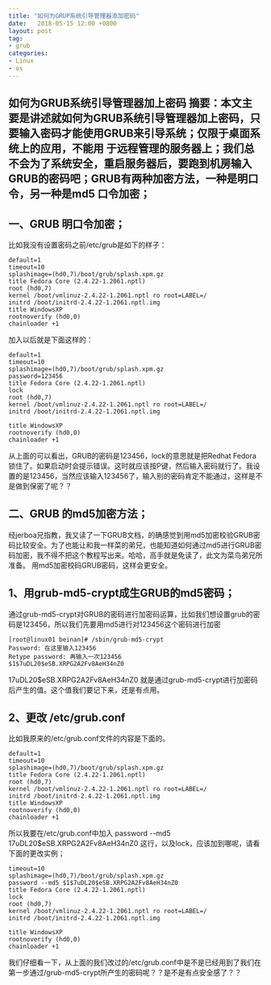 ```yaml
---
title: "如何为GRUP系统引导管理器添加密码"
date:   2018-05-15 12:00 +0800
layout: post
tag: 
- grub
categories:
- Linux
- os
---
```


如何为GRUB系统引导管理器加上密码
摘要：本文主要是讲述就如何为GRUB系统引导管理器加上密码，只要输入密码才能使用GRUB来引导系统；仅限于桌面系统上的应用，不能用 于远程管理的服务器上；我们总不会为了系统安全，重启服务器后，要跑到机房输入GRUB的密码吧；GRUB有两种加密方法，一种是明口令，另一种是md5 口令加密；
------

## 一、GRUB 明口令加密；

比如我没有设置密码之前/etc/grub是如下的样子：
```
default=1
timeout=10
splashimage=(hd0,7)/boot/grub/splash.xpm.gz
title Fedora Core (2.4.22-1.2061.nptl)
root (hd0,7)
kernel /boot/vmlinuz-2.4.22-1.2061.nptl ro root=LABEL=/
initrd /boot/initrd-2.4.22-1.2061.nptl.img
title WindowsXP
rootnoverify (hd0,0)
chainloader +1
```
加入以后就是下面这样的：
```
default=1
timeout=10
splashimage=(hd0,7)/boot/grub/splash.xpm.gz
password=123456
title Fedora Core (2.4.22-1.2061.nptl)
lock
root (hd0,7)
kernel /boot/vmlinuz-2.4.22-1.2061.nptl ro root=LABEL=/
initrd /boot/initrd-2.4.22-1.2061.nptl.img

title WindowsXP
rootnoverify (hd0,0)
chainloader +1
```
从上面的可以看出，GRUB的密码是123456，lock的意思就是把Redhat Fedora锁住了。如果启动时会提示错误。这时就应该按P键，然后输入密码就行了。我设置的是123456，当然应该输入123456了，输入别的密码肯定不能通过，这样是不是做到保密了呢？？


## 二、GRUB 的md5加密方法；

经jerboa兄指教，我又读了一下GRUB文档，的确感觉到用md5加密校验GRUB密码比较安全。为了也能让和我一样菜的弟兄，也能知道如何通过md5进行GRUB密码加密，我不得不把这个教程写出来。哈哈，高手就是免读了，此文为菜鸟弟兄所准备。
用md5加密校码GRUB密码，这样会更安全。


## 1、用grub-md5-crypt成生GRUB的md5密码；

通过grub-md5-crypt对GRUB的密码进行加密码运算，比如我们想设置grub的密码是123456，所以我们先要用md5进行对123456这个密码进行加密
```
[root@linux01 beinan]# /sbin/grub-md5-crypt
Password: 在这里输入123456
Retype password: 再输入一次123456
$1$7uDL20$eSB.XRPG2A2Fv8AeH34nZ0
```
$1$7uDL20$eSB.XRPG2A2Fv8AeH34nZ0 就是通过grub-md5-crypt进行加密码后产生的值。这个值我们要记下来，还是有点用。


## 2、更改 /etc/grub.conf

比如我原来的/etc/grub.conf文件的内容是下面的。
```
default=1
timeout=10
splashimage=(hd0,7)/boot/grub/splash.xpm.gz
title Fedora Core (2.4.22-1.2061.nptl)
root (hd0,7)
kernel /boot/vmlinuz-2.4.22-1.2061.nptl ro root=LABEL=/
initrd /boot/initrd-2.4.22-1.2061.nptl.img
title WindowsXP
rootnoverify (hd0,0)
chainloader +1
```
所以我要在/etc/grub.conf中加入 password --md5 $1$7uDL20$eSB.XRPG2A2Fv8AeH34nZ0 这行，以及lock，应该加到哪呢，请看下面的更改实例；
```
timeout=10
splashimage=(hd0,7)/boot/grub/splash.xpm.gz
password --md5 $1$7uDL20$eSB.XRPG2A2Fv8AeH34nZ0
title Fedora Core (2.4.22-1.2061.nptl)
lock
root (hd0,7)
kernel /boot/vmlinuz-2.4.22-1.2061.nptl ro root=LABEL=/
initrd /boot/initrd-2.4.22-1.2061.nptl.img

title WindowsXP
rootnoverify (hd0,0)
chainloader +1
```
我们仔细看一下，从上面的我们改过的/etc/grub.conf中是不是已经用到了我们在第一步通过/grub-md5-crypt所产生的密码呢？？是不是有点安全感了？？
